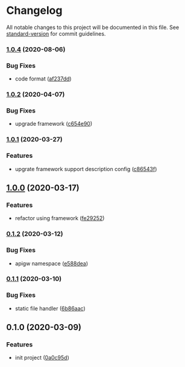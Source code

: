 # Changelog

All notable changes to this project will be documented in this file. See [standard-version](https://github.com/conventional-changelog/standard-version) for commit guidelines.

### [1.0.4](https://github.com/serverless-components/tencent-thinkphp/compare/v1.0.2...v1.0.4) (2020-08-06)


### Bug Fixes

* code format ([af237dd](https://github.com/serverless-components/tencent-thinkphp/commit/af237dd504b55bdeba7ee0f9b96c190cacfdfecc))

### [1.0.2](https://github.com/serverless-components/tencent-thinkphp/compare/v1.0.1...v1.0.2) (2020-04-07)


### Bug Fixes

* upgrade framework ([c654e90](https://github.com/serverless-components/tencent-thinkphp/commit/c654e90461a078e5e21ecbab5d4aa78e3a331932))

### [1.0.1](https://github.com/serverless-components/tencent-thinkphp/compare/v1.0.0...v1.0.1) (2020-03-27)


### Features

* upgrate framework support description config ([c86543f](https://github.com/serverless-components/tencent-thinkphp/commit/c86543f75ae6bf476773679dd4663f157114caf5))

## [1.0.0](https://github.com/serverless-components/tencent-thinkphp/compare/v0.1.2...v1.0.0) (2020-03-17)


### Features

* refactor using framework ([fe29252](https://github.com/serverless-components/tencent-thinkphp/commit/fe2925250279337a4a5669755becedb36e7b8c40))

### [0.1.2](https://github.com/serverless-components/tencent-thinkphp/compare/v0.1.1...v0.1.2) (2020-03-12)


### Bug Fixes

* apigw namespace ([e588dea](https://github.com/serverless-components/tencent-thinkphp/commit/e588dea98d84cc526d99f97b05928b1c1ecdcf0e))

### [0.1.1](https://github.com/serverless-components/tencent-thinkphp/compare/v0.1.0...v0.1.1) (2020-03-10)


### Bug Fixes

* static file handler ([6b86aac](https://github.com/serverless-components/tencent-thinkphp/commit/6b86aace933d60c0404b5a9a9ba9f57e6aec1709))

## 0.1.0 (2020-03-09)


### Features

* init project ([0a0c95d](https://github.com/serverless-components/tencent-thinkphp/commit/0a0c95d27925b6d1806d200d55425ea985aaadfe))
